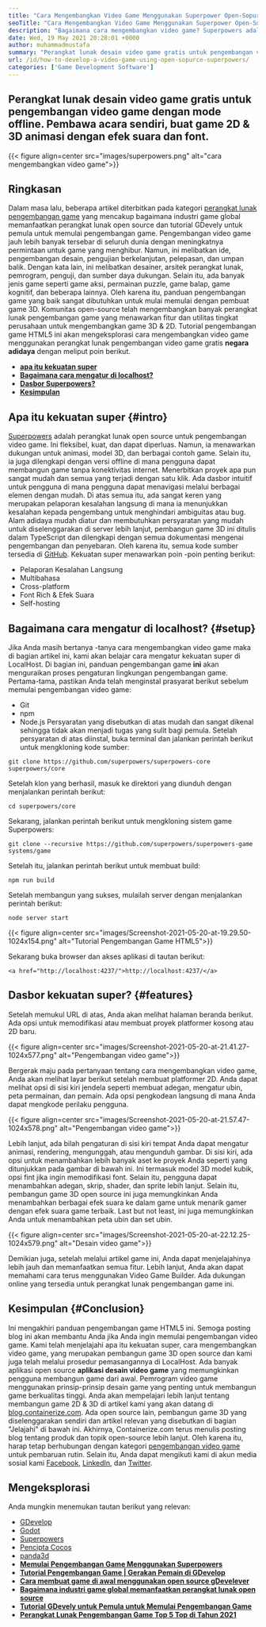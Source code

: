 ```yaml
---
title: "Cara Mengembangkan Video Game Menggunakan Superpower Open-Sopurce" 
seoTitle: "Cara Mengembangkan Video Game Menggunakan Superpower Open-Sopurce" 
description: "Bagaimana cara mengembangkan video game? Superpowers adalah pengembangan game HTML5 open-source. Ini adalah lintas platform dan memungkinkan pengguna untuk membangun game 2D & 3D animasi." 
date: Wed, 19 May 2021 20:28:01 +0000
author: muhammadmustafa
summary: "Perangkat lunak desain video game gratis untuk pengembangan video game dengan mode offline. HOST sendiri, buat animasi 2D & amp; Game 3D dengan efek suara dan font." 
url: /id/how-to-develop-a-video-game-using-open-sopurce-superpowers/
categories: ['Game Development Software']
---
```


## Perangkat lunak desain video game gratis untuk pengembangan video game dengan mode offline. Pembawa acara sendiri, buat game 2D & 3D animasi dengan efek suara dan font.

{{< figure align=center src="images/superpowers.png" alt="cara mengembangkan video game">}}


## Ringkasan
Dalam masa lalu, beberapa artikel diterbitkan pada kategori [perangkat lunak pengembangan game][1] yang mencakup bagaimana industri game global memanfaatkan perangkat lunak open source dan tutorial GDevely untuk pemula untuk memulai pengembangan game. Pengembangan video game jauh lebih banyak tersebar di seluruh dunia dengan meningkatnya permintaan untuk game yang menghibur. Namun, ini melibatkan ide, pengembangan desain, pengujian berkelanjutan, pelepasan, dan umpan balik. Dengan kata lain, ini melibatkan desainer, arsitek perangkat lunak, pemrogram, penguji, dan sumber daya dukungan. Selain itu, ada banyak jenis game seperti game aksi, permainan puzzle, game balap, game kognitif, dan beberapa lainnya.
Oleh karena itu, panduan pengembangan game yang baik sangat dibutuhkan untuk mulai memulai dengan pembuat game 3D. Komunitas open-source telah mengembangkan banyak perangkat lunak pengembangan game yang menawarkan fitur dan utilitas tingkat perusahaan untuk mengembangkan game 3D & 2D. Tutorial pengembangan game HTML5 ini akan mengeksplorasi cara mengembangkan video game menggunakan perangkat lunak pengembangan video game gratis  **negara adidaya**  dengan meliput poin berikut.
*  **[apa itu kekuatan super][2]**  
*  **[Bagaimana cara mengatur di localhost?][3]**  
*  **[Dasbor Superpowers?][4]**  
*  **[Kesimpulan][5]**  

## Apa itu kekuatan super {#intro}

[Superpowers][6] adalah perangkat lunak open source untuk pengembangan video game. Ini fleksibel, kuat, dan dapat diperluas. Namun, ia menawarkan dukungan untuk animasi, model 3D, dan berbagai contoh game. Selain itu, ia juga dilengkapi dengan versi offline di mana pengguna dapat membangun game tanpa konektivitas internet. Menerbitkan proyek apa pun sangat mudah dan semua yang terjadi dengan satu klik. Ada dasbor intuitif untuk pengguna di mana pengguna dapat menavigasi melalui berbagai elemen dengan mudah. Di atas semua itu, ada sangat keren yang merupakan pelaporan kesalahan langsung di mana ia menunjukkan kesalahan kepada pengembang untuk menghindari ambiguitas atau bug. Alam adidaya mudah diatur dan membutuhkan persyaratan yang mudah untuk diselenggarakan di server lebih lanjut, pembangun game 3D ini ditulis dalam TypeScript dan dilengkapi dengan semua dokumentasi mengenai pengembangan dan penyebaran. Oleh karena itu, semua kode sumber tersedia di [GitHub][7].
Kekuatan super menawarkan poin -poin penting berikut:
  * Pelaporan Kesalahan Langsung
  * Multibahasa
  * Cross-platform
  * Font Rich & Efek Suara
  * Self-hosting

## Bagaimana cara mengatur di localhost? {#setup}

Jika Anda masih bertanya -tanya cara mengembangkan video game maka di bagian artikel ini, kami akan belajar cara mengatur kekuatan super di LocalHost. Di bagian ini, panduan pengembangan game  **ini**  akan menguraikan proses pengaturan lingkungan pengembangan game.
Pertama-tama, pastikan Anda telah menginstal prasyarat berikut sebelum memulai pengembangan video game:
  * Git
  * npm
  * Node.js
Persyaratan yang disebutkan di atas mudah dan sangat dikenal sehingga tidak akan menjadi tugas yang sulit bagi pemula. Setelah persyaratan di atas diinstal, buka terminal dan jalankan perintah berikut untuk mengkloning kode sumber:
```
git clone https://github.com/superpowers/superpowers-core superpowers/core
```
Setelah klon yang berhasil, masuk ke direktori yang diunduh dengan menjalankan perintah berikut:
```
cd superpowers/core
```
Sekarang, jalankan perintah berikut untuk mengkloning sistem game Superpowers:
```
git clone --recursive https://github.com/superpowers/superpowers-game systems/game
```
Setelah itu, jalankan perintah berikut untuk membuat build:
```
npm run build
```
Setelah membangun yang sukses, mulailah server dengan menjalankan perintah berikut:
```
node server start
```

{{< figure align=center src="images/Screenshot-2021-05-20-at-19.29.50-1024x154.png" alt="Tutorial Pengembangan Game HTML5">}}

Sekarang buka browser dan akses aplikasi di tautan berikut:
```
<a href="http://localhost:4237/">http://localhost:4237/</a>
```

## Dasbor kekuatan super? {#features}

Setelah memukul URL di atas, Anda akan melihat halaman beranda berikut. Ada opsi untuk memodifikasi atau membuat proyek platformer kosong atau 2D baru.

{{< figure align=center src="images/Screenshot-2021-05-20-at-21.41.27-1024x577.png" alt="Pengembangan video game">}}

Bergerak maju pada pertanyaan tentang cara mengembangkan video game, Anda akan melihat layar berikut setelah membuat platformer 2D. Anda dapat melihat opsi di sisi kiri jendela seperti membuat adegan, mengatur ubin, peta permainan, dan pemain. Ada opsi pengkodean langsung di mana Anda dapat mengkode perilaku pengguna.

{{< figure align=center src="images/Screenshot-2021-05-20-at-21.57.47-1024x578.png" alt="Pengembangan video game">}}

Lebih lanjut, ada bilah pengaturan di sisi kiri tempat Anda dapat mengatur animasi, rendering, mengunggah, atau mengunduh gambar. Di sisi kiri, ada opsi untuk menambahkan lebih banyak aset ke proyek Anda seperti yang ditunjukkan pada gambar di bawah ini. Ini termasuk model 3D model kubik, opsi fint jika ingin memodifikasi font. Selain itu, pengguna dapat menambahkan adegan, skrip, shader, dan sprite lebih lanjut. Selain itu, pembangun game 3D open source ini juga memungkinkan Anda menambahkan berbagai efek suara ke dalam game untuk menarik gamer dengan efek suara game terbaik. Last but not least, ini juga memungkinkan Anda untuk menambahkan peta ubin dan set ubin.

{{< figure align=center src="images/Screenshot-2021-05-20-at-22.12.25-1024x579.png" alt="Desain video game">}}

Demikian juga, setelah melalui artikel game ini, Anda dapat menjelajahinya lebih jauh dan memanfaatkan semua fitur. Lebih lanjut, Anda akan dapat memahami cara terus menggunakan Video Game Builder. Ada dukungan online yang tersedia untuk perangkat lunak pengembangan game ini.

##  **Kesimpulan**  {#Conclusion}

Ini mengakhiri panduan pengembangan game HTML5 ini. Semoga posting blog ini akan membantu Anda jika Anda ingin memulai pengembangan video game. Kami telah menjelajahi apa itu kekuatan super, cara mengembangkan video game, yang merupakan pembangun game 3D open source dan kami juga telah melalui prosedur pemasangannya di LocalHost. Ada banyak aplikasi open source  **aplikasi desain video game**  yang memungkinkan pengguna membangun game dari awal. Pemrogram video game menggunakan prinsip-prinsip desain game yang penting untuk membangun game berkualitas tinggi. Anda akan mempelajari lebih lanjut tentang membangun game 2D & 3D di artikel kami yang akan datang di [blog.containerize.com][8]. Ada open source lain, pembangun game 3D yang diselenggarakan sendiri dan artikel relevan yang disebutkan di bagian "Jelajahi" di bawah ini.
Akhirnya, Containerize.com terus menulis posting blog tentang produk dan topik open-source lebih lanjut. Oleh karena itu, harap tetap berhubungan dengan kategori [pengembangan video game][9][][10] untuk pembaruan rutin. Selain itu, Anda dapat mengikuti kami di akun media sosial kami [Facebook][11], [LinkedIn][12], dan [Twitter][13].

## Mengeksplorasi
Anda mungkin menemukan tautan berikut yang relevan:
  * [][14][GDevelop][14]
  * [][14][Godot][15]
  * [][14][Superpowers][6]
  * [][14][Pencipta Cocos][16]
  * [][14][panda3d][17]
*  **[Memulai Pengembangan Game Menggunakan Superpowers][18]**  
*  **[Tutorial Pengembangan Game | Gerakan Pemain di GDevelop][19]**  
* [  **Cara membuat game di awal menggunakan open source gDevelever**  ][20]
*  **[Bagaimana industri game global memanfaatkan perangkat lunak open source][21]**  
*  **[Tutorial GDevely untuk Pemula untuk Memulai Pengembangan Game][22]**  
* [  **Perangkat Lunak Pengembangan Game Top 5 Top di Tahun 2021**  ][23]



 [1]: https://blog.containerize.com/category/game-development-software/
 [2]: #intro
 [3]: #setup
 [4]: #features
 [5]: #Conclusion
 [6]: https://products.containerize.com/game-development-software/superpowers/
 [7]: https://github.com/superpowers/superpowers-core
 [8]: https://blog.containerize.com/
 [9]: https://products.containerize.com/game-development-software/
 [10]: https://products.containerize.com/business-intelligence/
 [11]: https://web.facebook.com/containerize
 [12]: https://www.linkedin.com/company/containerize/
 [13]: https://twitter.com/containerize_co
 [14]: https://products.containerize.com/game-development-software/gdevelop/
 [15]: https://products.containerize.com/game-development-software/godot/
 [16]: https://products.containerize.com/game-development-software/cocos-creator/
 [17]: https://products.containerize.com/game-development-software/panda3d/
 [18]: https://blog.containerize.com/game-development-software/superpowers-animation-getting-started-with-game-development/
 [19]: https://blog.containerize.com/game-development-software/game-development-tutorial-player-movement-in-gdevelop/
 [20]: https://blog.containerize.com/game-development-software/how-to-make-a-game-on-scratch-using-open-source-gdevelop/
 [21]: https://blog.containerize.com/game-development-software/how-global-gaming-market-leveraging-open-source-software/
 [22]: https://blog.containerize.com/game-development-software/game-development-tutorial-player-movement-in-gdevelop/
 [23]: https://blog.containerize.com/game-development-software/top-5-free-game-development-software-in-the-year-2021/

